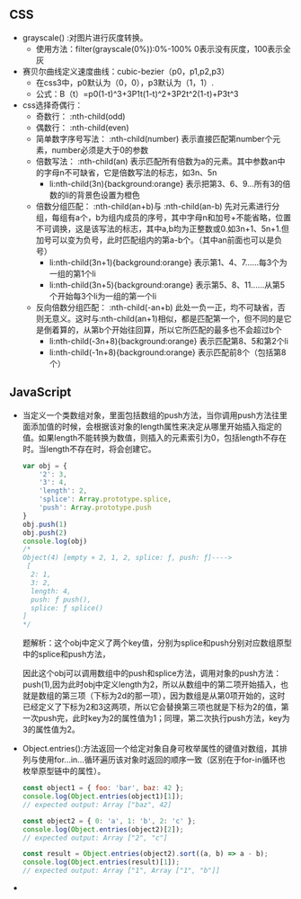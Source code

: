 ## CSS

- grayscale() :对图片进行灰度转换。
  - 使用方法：filter(grayscale(0%)):0%-100%  0表示没有灰度，100表示全灰
- 赛贝尔曲线定义速度曲线：cubic-bezier（p0，p1,p2,p3）
  - 在css3中，p0默认为（0，0），p3默认为（1，1）.
  - 公式：B（t）=p0(1-t)^3+3P1t(1-t)^2+3P2t^2(1-t)+P3t^3
- css选择奇偶行：
  - 奇数行：  :nth-child(odd)
  - 偶数行：   :nth-child(even)
  - 简单数字序号写法：  :nth-child(number)   表示直接匹配第number个元素，number必须是大于0的参数
  - 倍数写法：  :nth-child(an)   表示匹配所有倍数为a的元素。其中参数an中的字母n不可缺省，它是倍数写法的标志，如3n、5n
    - li:nth-child(3n){background:orange}  表示把第3、6、9...所有3的倍数的li的背景色设置为橙色
  - 倍数分组匹配：  :nth-child(an+b)与 :nth-child(an-b)   先对元素进行分组，每组有a个，b为组内成员的序号，其中字母n和加号+不能省略，位置不可调换，这是该写法的标志，其中a,b均为正整数或0.如3n+1、5n+1.但加号可以变为负号，此时匹配组内的第a-b个。（其中an前面也可以是负号）
    - li:nth-child(3n+1){background:orange}  表示第1、4、7......每3个为一组的第1个li
    - li:nth-child(3n+5){background:orange}  表示第5、8、11......从第5个开始每3个li为一组的第一个li
  - 反向倍数分组匹配：  :nth-child(-an+b)   此处一负一正，均不可缺省，否则无意义。这时与:nth-child(an+1)相似，都是匹配第一个，但不同的是它是倒着算的，从第b个开始往回算，所以它所匹配的最多也不会超过b个
    - li:nth-child(-3n+8){background:orange}   表示匹配第8、5和第2个li
    - li:nth-child(-1n+8){background:orange}  表示匹配前8个（包括第8个）

## JavaScript

- 当定义一个类数组对象，里面包括数组的push方法，当你调用push方法往里面添加值的时候，会根据该对象的length属性来决定从哪里开始插入指定的值。如果length不能转换为数值，则插入的元素索引为0，包括length不存在时。当length不存在时，将会创建它。

  ```js
  var obj = {
      '2': 3,
      '3': 4,
      'length': 2,
      'splice': Array.prototype.splice,
      'push': Array.prototype.push
  }
  obj.push(1)
  obj.push(2)
  console.log(obj)
  /*
  Object(4) [empty × 2, 1, 2, splice: ƒ, push: ƒ]---->
   [
    2: 1,
    3: 2,
    length: 4,
    push: ƒ push(),
    splice: ƒ splice()
  ]
  */
  ```

  题解析：这个obj中定义了两个key值，分别为splice和push分别对应数组原型中的splice和push方法，

  因此这个obj可以调用数组中的push和splice方法，调用对象的push方法：push(1),因为此时obj中定义length为2，所以从数组中的第二项开始插入，也就是数组的第三项（下标为2d的那一项），因为数组是从第0项开始的，这时已经定义了下标为2和3这两项，所以它会替换第三项也就是下标为2的值，第一次push完，此时key为2的属性值为1；同理，第二次执行push方法，key为3的属性值为2。

- Object.entries():方法返回一个给定对象自身可枚举属性的键值对数组，其排列与使用for...in...循环遍历该对象时返回的顺序一致（区别在于for-in循环也枚举原型链中的属性）。

  ```js
  const object1 = { foo: 'bar', baz: 42 };
  console.log(Object.entries(object1)[1]);
  // expected output: Array ["baz", 42]
  
  const object2 = { 0: 'a', 1: 'b', 2: 'c' };
  console.log(Object.entries(object2)[2]);
  // expected output: Array ["2", "c"]
  
  const result = Object.entries(object2).sort((a, b) => a - b);
  console.log(Object.entries(result)[1]);
  // expected output: Array ["1", Array ["1", "b"]]
  ```

- 
